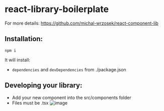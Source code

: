 # react-library-boilerplate
For more details: https://github.com/michal-wrzosek/react-component-lib

## Installation:

```
npm i
```

It will install:
- `dependencies` and `devDependencies` from ./package.json

## Developing your library:
- Add your new component into the src/components folder
- Files must be .tsx
![image](https://user-images.githubusercontent.com/63880187/163592811-16a57f4c-24b4-4719-99f6-98c7e98db220.png)

